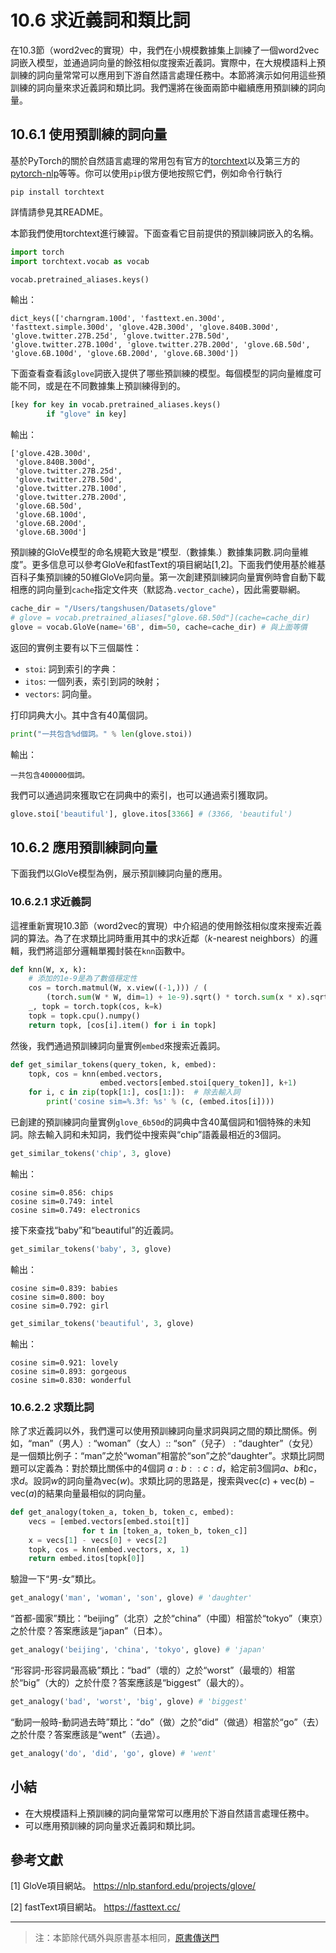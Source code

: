 # 10.6 求近義詞和類比詞

在10.3節（word2vec的實現）中，我們在小規模數據集上訓練了一個word2vec詞嵌入模型，並通過詞向量的餘弦相似度搜索近義詞。實際中，在大規模語料上預訓練的詞向量常常可以應用到下游自然語言處理任務中。本節將演示如何用這些預訓練的詞向量來求近義詞和類比詞。我們還將在後面兩節中繼續應用預訓練的詞向量。

## 10.6.1 使用預訓練的詞向量

基於PyTorch的關於自然語言處理的常用包有官方的[torchtext](https://github.com/pytorch/text)以及第三方的[pytorch-nlp](https://github.com/PetrochukM/PyTorch-NLP)等等。你可以使用`pip`很方便地按照它們，例如命令行執行
```
pip install torchtext
```
詳情請參見其README。


本節我們使用torchtext進行練習。下面查看它目前提供的預訓練詞嵌入的名稱。

``` python
import torch
import torchtext.vocab as vocab

vocab.pretrained_aliases.keys()
```
輸出：
```
dict_keys(['charngram.100d', 'fasttext.en.300d', 'fasttext.simple.300d', 'glove.42B.300d', 'glove.840B.300d', 'glove.twitter.27B.25d', 'glove.twitter.27B.50d', 'glove.twitter.27B.100d', 'glove.twitter.27B.200d', 'glove.6B.50d', 'glove.6B.100d', 'glove.6B.200d', 'glove.6B.300d'])
```

下面查看查看該`glove`詞嵌入提供了哪些預訓練的模型。每個模型的詞向量維度可能不同，或是在不同數據集上預訓練得到的。

``` python
[key for key in vocab.pretrained_aliases.keys()
        if "glove" in key]
```
輸出：
```
['glove.42B.300d',
 'glove.840B.300d',
 'glove.twitter.27B.25d',
 'glove.twitter.27B.50d',
 'glove.twitter.27B.100d',
 'glove.twitter.27B.200d',
 'glove.6B.50d',
 'glove.6B.100d',
 'glove.6B.200d',
 'glove.6B.300d']
```

預訓練的GloVe模型的命名規範大致是“模型.（數據集.）數據集詞數.詞向量維度”。更多信息可以參考GloVe和fastText的項目網站[1,2]。下面我們使用基於維基百科子集預訓練的50維GloVe詞向量。第一次創建預訓練詞向量實例時會自動下載相應的詞向量到`cache`指定文件夾（默認為`.vector_cache`），因此需要聯網。

``` python
cache_dir = "/Users/tangshusen/Datasets/glove"
# glove = vocab.pretrained_aliases["glove.6B.50d"](cache=cache_dir)
glove = vocab.GloVe(name='6B', dim=50, cache=cache_dir) # 與上面等價
```
返回的實例主要有以下三個屬性：
* `stoi`: 詞到索引的字典：
* `itos`: 一個列表，索引到詞的映射；
* `vectors`: 詞向量。

打印詞典大小。其中含有40萬個詞。

``` python
print("一共包含%d個詞。" % len(glove.stoi))
```
輸出：
```
一共包含400000個詞。
```

我們可以通過詞來獲取它在詞典中的索引，也可以通過索引獲取詞。

``` python
glove.stoi['beautiful'], glove.itos[3366] # (3366, 'beautiful')
```


## 10.6.2 應用預訓練詞向量

下面我們以GloVe模型為例，展示預訓練詞向量的應用。

### 10.6.2.1 求近義詞

這裡重新實現10.3節（word2vec的實現）中介紹過的使用餘弦相似度來搜索近義詞的算法。為了在求類比詞時重用其中的求$k$近鄰（$k$-nearest neighbors）的邏輯，我們將這部分邏輯單獨封裝在`knn`函數中。

``` python
def knn(W, x, k):
    # 添加的1e-9是為了數值穩定性
    cos = torch.matmul(W, x.view((-1,))) / (
        (torch.sum(W * W, dim=1) + 1e-9).sqrt() * torch.sum(x * x).sqrt())
    _, topk = torch.topk(cos, k=k)
    topk = topk.cpu().numpy()
    return topk, [cos[i].item() for i in topk]
```

然後，我們通過預訓練詞向量實例`embed`來搜索近義詞。

``` python
def get_similar_tokens(query_token, k, embed):
    topk, cos = knn(embed.vectors,
                    embed.vectors[embed.stoi[query_token]], k+1)
    for i, c in zip(topk[1:], cos[1:]):  # 除去輸入詞
        print('cosine sim=%.3f: %s' % (c, (embed.itos[i])))
```

已創建的預訓練詞向量實例`glove_6b50d`的詞典中含40萬個詞和1個特殊的未知詞。除去輸入詞和未知詞，我們從中搜索與“chip”語義最相近的3個詞。

``` python
get_similar_tokens('chip', 3, glove)
```
輸出：
```
cosine sim=0.856: chips
cosine sim=0.749: intel
cosine sim=0.749: electronics
```

接下來查找“baby”和“beautiful”的近義詞。

``` python
get_similar_tokens('baby', 3, glove)
```
輸出：
```
cosine sim=0.839: babies
cosine sim=0.800: boy
cosine sim=0.792: girl
```

``` python
get_similar_tokens('beautiful', 3, glove)
```
輸出：
```
cosine sim=0.921: lovely
cosine sim=0.893: gorgeous
cosine sim=0.830: wonderful
```

### 10.6.2.2 求類比詞

除了求近義詞以外，我們還可以使用預訓練詞向量求詞與詞之間的類比關係。例如，“man”（男人）: “woman”（女人）:: “son”（兒子） : “daughter”（女兒）是一個類比例子：“man”之於“woman”相當於“son”之於“daughter”。求類比詞問題可以定義為：對於類比關係中的4個詞 $a : b :: c : d$，給定前3個詞$a$、$b$和$c$，求$d$。設詞$w$的詞向量為$\text{vec}(w)$。求類比詞的思路是，搜索與$\text{vec}(c)+\text{vec}(b)-\text{vec}(a)$的結果向量最相似的詞向量。

``` python
def get_analogy(token_a, token_b, token_c, embed):
    vecs = [embed.vectors[embed.stoi[t]] 
                for t in [token_a, token_b, token_c]]
    x = vecs[1] - vecs[0] + vecs[2]
    topk, cos = knn(embed.vectors, x, 1)
    return embed.itos[topk[0]]
```

驗證一下“男-女”類比。

``` python
get_analogy('man', 'woman', 'son', glove) # 'daughter'
```

“首都-國家”類比：“beijing”（北京）之於“china”（中國）相當於“tokyo”（東京）之於什麼？答案應該是“japan”（日本）。

``` python
get_analogy('beijing', 'china', 'tokyo', glove) # 'japan'
```

“形容詞-形容詞最高級”類比：“bad”（壞的）之於“worst”（最壞的）相當於“big”（大的）之於什麼？答案應該是“biggest”（最大的）。

``` python
get_analogy('bad', 'worst', 'big', glove) # 'biggest'
```

“動詞一般時-動詞過去時”類比：“do”（做）之於“did”（做過）相當於“go”（去）之於什麼？答案應該是“went”（去過）。

``` python
get_analogy('do', 'did', 'go', glove) # 'went'
```

## 小結

* 在大規模語料上預訓練的詞向量常常可以應用於下游自然語言處理任務中。
* 可以應用預訓練的詞向量求近義詞和類比詞。



## 參考文獻


[1] GloVe項目網站。 https://nlp.stanford.edu/projects/glove/

[2] fastText項目網站。 https://fasttext.cc/

-----------
> 注：本節除代碼外與原書基本相同，[原書傳送門](https://zh.d2l.ai/chapter_natural-language-processing/similarity-analogy.html)
